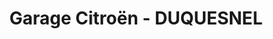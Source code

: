 ---
title: "Garage Citroën - DUQUESNEL"
url: /charleval/garage-citroen-duquesnel/
shop: Autowerkstatt
---